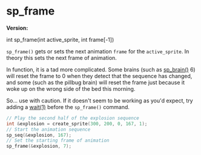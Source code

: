 # sp_frame

**Version:** <VersionInfo dink="" standalone />&nbsp;<VersionInfo freedink="" standalone />&nbsp;<VersionInfo dinkhd="" standalone />&nbsp;<VersionInfo yedink="" standalone />

<Prototype>int sp_frame(int active_sprite, int frame[-1])</Prototype>

`sp_frame()` gets or sets the next animation `frame` for the `active_sprite`. In theory this sets the next frame of animation.

In function, it is a tad more complicated. Some brains (such as [sp_brain()](./sp-brain.md) 6) will reset the frame to 0 when they detect that the sequence has changed, and some (such as the pillbug brain) will reset the frame just because it woke up on the wrong side of the bed this morning.

So... use with caution. If it doesn't seem to be working as you'd expect, try adding a [wait(1)](./wait.md) before the `sp_frame()` command.

```c
// Play the second half of the explosion sequence
int &explosion = create_sprite(300, 200, 0, 167, 1);
// Start the animation sequence
sp_seq(&explosion, 167);
// Set the starting frame of animation
sp_frame(&explosion, 7);
```
